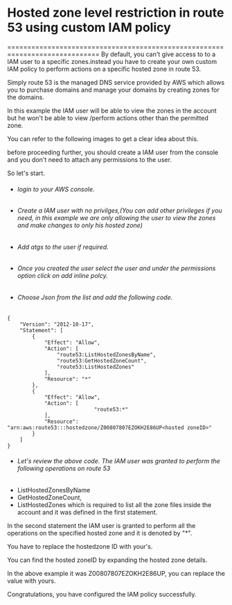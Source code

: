 # Hosted zone level restriction in route 53 using custom IAM policy
=============================================================================
 By default, you can't give access to to a IAM user to a specific zones.instead you have to create your own custom IAM policy to perform actions on a specific hosted zone in route 53.
 
 Simply route 53 is the managed DNS service provided by AWS which allows you to purchase domains and manage your domains by creating zones for the domains.
 
 In this example the IAM user will be able to view the zones in the account but he won't be able to view /perform actions other than the permitted zone.
 
 You can refer to the following images to get a clear idea about this.
 
 
 
 before proceeding further, you should create a IAM user from the console and you don't need to attach any permissions to the user.
 
 So let's start.
 
 
- ###### login to your AWS console.
- ###### Create a IAM user with no privilges,(You can add other privileges if you need, in this example we are only allowing the user to view the zones and make changes to only his hosted zone)
- ###### Add  atgs to the user if required.
- ###### Once you created the user select the user and under the permissions option click on add inline polcy.
- ###### Choose Json from the list and add the following code.
```
{
    "Version": "2012-10-17",
    "Statement": [
        {
            "Effect": "Allow",
            "Action": [
                "route53:ListHostedZonesByName",
                "route53:GetHostedZoneCount",
                "route53:ListHostedZones"
            ],
            "Resource": "*"
        },
        {
            "Effect": "Allow",
            "Action": [
                            "route53:*"
            ],
            "Resource": "arn:aws:route53:::hostedzone/Z00807807EZOKH2E86UP<hosted zoneID>"
        }
    ]
}
```
-  ###### Let's review the above code. The IAM user was granted to perform the following operations on route 53
-  ListHostedZonesByName
-  GetHostedZoneCount,
-  ListHostedZones 
  which is required to list all the zone files inside the account and it was defined in the first statement.

In the second statement the IAM user is granted to perform all the operations on the specified hosted zone and it is denoted by  "*".

You have to replace the hostedzone ID with your's.

You can find the hosted zoneID by expanding the hosted zone details.

In the above example it was Z00807807EZOKH2E86UP, you can replace the value with yours.

Congratulations, you have configured the IAM policy successfully.
